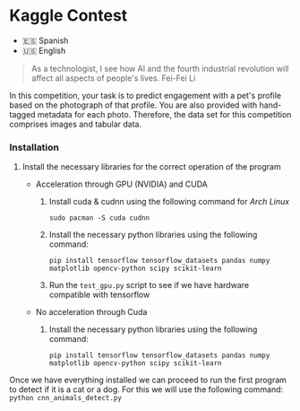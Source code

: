 # Kaggle Contest
- 🇪🇸 Spanish
- 🇺🇸 English

> As a technologist, I see how AI and the fourth industrial revolution will affect all aspects of people's lives. Fei-Fei Li

In this competition, your task is to predict engagement with a pet's profile based on the photograph of that profile. You are also provided with hand-tagged metadata for each photo. Therefore, the data set for this competition comprises images and tabular data.

### Installation
1. Install the necessary libraries for the correct operation of the program

    - Acceleration through GPU (NVIDIA) and CUDA
        1. Install cuda & cudnn using the following command for *Arch Linux*

            ```sudo pacman -S cuda cudnn```
        
        2. Install the necessary python libraries using the following command:

            ``` pip install tensorflow tensorflow_datasets pandas numpy matplotlib opencv-python scipy scikit-learn ```

        3. Run the `test_gpu.py` script to see if we have hardware compatible with tensorflow
    
    - No acceleration through Cuda
         1. Install the necessary python libraries using the following command:

            ``` pip install tensorflow tensorflow_datasets pandas numpy matplotlib opencv-python scipy scikit-learn ```

Once we have everything installed we can proceed to run the first program to detect if it is a cat or a dog. For this we will use the following command:
    ```python cnn_animals_detect.py```